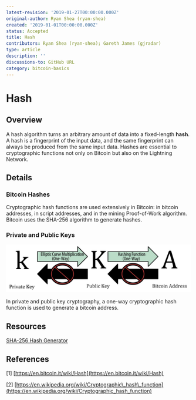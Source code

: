 ```yaml
---
latest-revision: '2019-01-27T00:00:00.000Z'
original-author: Ryan Shea (ryan-shea)
created: '2019-01-01T00:00:00.000Z'
status: Accepted
title: Hash
contributors: Ryan Shea (ryan-shea); Gareth James (gjradar)
type: article
description: ''
discussions-to: GitHub URL
category: bitcoin-basics
---
```


# Hash

## Overview

A hash algorithm turns an arbitrary amount of data into a fixed-length **hash**. A hash is a fingerprint of the input data, and the same fingerprint can always be produced from the same input data. Hashes are essential to cryptographic functions not only on Bitcoin but also on the Lightning Network.

## Details

### Bitcoin Hashes

Cryptographic hash functions are used extensively in Bitcoin: in bitcoin addresses, in script addresses, and in the mining Proof-of-Work algorithm. Bitcoin uses the SHA-256 algorithm to generate hashes.

### Private and Public Keys

![Image from Mastering Bitcoin](../.gitbook/assets/screen-shot-2019-01-24-at-8.46.37-am.png)

In private and public key cryptography, a one-way cryptographic hash function is used to generate a bitcoin address.

## Resources

[SHA-256 Hash Generator](https://www.movable-type.co.uk/scripts/sha256.html)

## References

\[1\] [https://en.bitcoin.it/wiki/Hash](https://en.bitcoin.it/wiki/Hash)

\[2\] [https://en.wikipedia.org/wiki/Cryptographic\_hash\_function](https://en.wikipedia.org/wiki/Cryptographic_hash_function)

